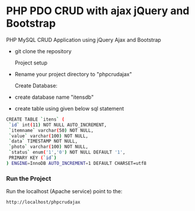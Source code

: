 # PHP PDO CRUD with ajax jQuery and Bootstrap

PHP MySQL CRUD Application using jQuery Ajax and Bootstrap

- git clone the repository

  Project setup
- Rename your project directory to "phpcrudajax"

  Create Database:

- create database name "itensdb"
- create table using given below sql statement

```sh
CREATE TABLE `itens` (
 `id` int(11) NOT NULL AUTO_INCREMENT,
 `itemname` varchar(50) NOT NULL,
 `value` varchar(100) NOT NULL,
 `data` TIMESTAMP NOT NULL,
 `photo` varchar(100) NOT NULL,
 `status` enum('1','0') NOT NULL DEFAULT '1',
 PRIMARY KEY (`id`)
) ENGINE=InnoDB AUTO_INCREMENT=1 DEFAULT CHARSET=utf8
```

### Run the Project

Run the localhost (Apache service)
point to the:

```sh
http://localhost/phpcrudajax

```
